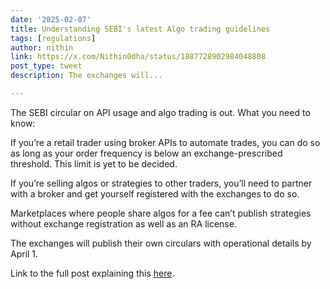 ```yaml
---
date: '2025-02-07'
title: Understanding SEBI's latest Algo trading guidelines
tags: [regulations]
author: nithin
link: https://x.com/Nithin0dha/status/1887728902984048808
post_type: tweet
description: The exchanges will...

---
```


The SEBI circular on API usage and algo trading is out. What you need to know:

If you’re a retail trader using broker APIs to automate trades, you can do so as long as your order frequency is below an exchange-prescribed threshold. This limit is yet to be decided.

If you’re selling algos or strategies to other traders, you’ll need to partner with a broker and get yourself registered with the exchanges to do so.

Marketplaces where people share algos for a fee can’t publish strategies without exchange registration as well as an RA license.

The exchanges will publish their own circulars with operational details by April 1.

Link to the full post explaining this [here](https://zerodha.com/z-connect/featured/explaining-the-latest-sebi-algo-trading-regulations).
